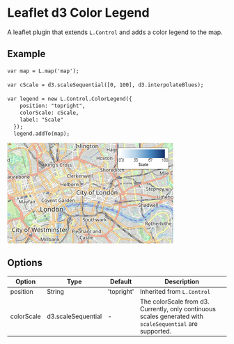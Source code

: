 # Leaflet d3 Color Legend

A leaflet plugin that extends `L.Control` and adds a color legend to the map.

## Example

```
var map = L.map('map');

var cScale = d3.scaleSequential([0, 100], d3.interpolateBlues);

var legend = new L.Control.ColorLegend({
    position: "topright",
    colorScale: cScale,
    label: "Scale"
  });
  legend.addTo(map);
```

![Example Image](./example/example.png)

## Options

| Option | Type | Default | Description |
|--------|------|---------|-------------|
| position | String | 'topright' | Inherited from `L.Control` |
| colorScale | d3.scaleSequential | - | The colorScale from d3. Currently, only continuous scales generated with `scaleSequential` are supported. | 
